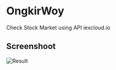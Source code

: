 # OngkirWoy
Check Stock Market using API iexcloud.io

## Screenshoot

![Result](https://i.imgur.com/3earI0v.png)
